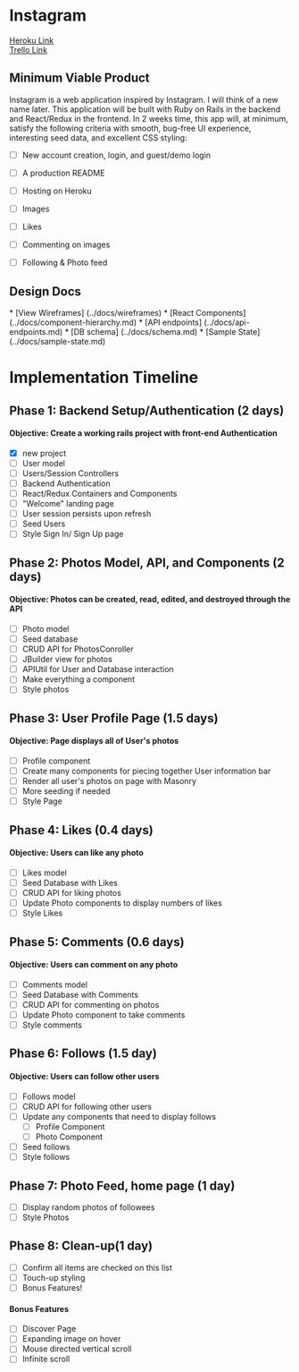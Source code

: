 <h1>Instagram</h1>

[Heroku Link](https://hikergram.com/)
<br>
[Trello Link](https://trello.com/b/9Rn9u5mH/instagramclone)

<h2>Minimum Viable Product</h2>
<p>Instagram is a web application inspired by Instagram. I will think of a new name later. This application will be built with Ruby on Rails in the backend and React/Redux in the frontend. In 2 weeks time, this app will, at minimum, satisfy the following criteria with smooth, bug-free UI experience, interesting seed data, and excellent CSS styling:</p>

- [ ] New account creation, login, and guest/demo login
- [ ] A production README
- [ ] Hosting on Heroku
- [ ] Images
- [ ] Likes
- [ ] Commenting on images
- [ ] Following & Photo feed


<h2>Design Docs</h2>
* [View Wireframes] (../docs/wireframes)
* [React Components] (../docs/component-hierarchy.md)
* [API endpoints] (../docs/api-endpoints.md)
* [DB schema] (../docs/schema.md)
* [Sample State] (../docs/sample-state.md)

# Implementation Timeline

## Phase 1: Backend Setup/Authentication (2 days)
#### Objective: Create a working rails project with front-end Authentication
- [X] new project
- [ ] User model
- [ ] Users/Session Controllers
- [ ] Backend Authentication
- [ ] React/Redux Containers and Components
- [ ] "Welcome" landing page
- [ ] User session persists upon refresh
- [ ] Seed Users
- [ ] Style Sign In/ Sign Up page

## Phase 2: Photos Model, API, and Components (2 days)
#### Objective: Photos can be created, read, edited, and destroyed through the API
- [ ] Photo model
- [ ] Seed database
- [ ] CRUD API for PhotosConroller
- [ ] JBuilder view for photos
- [ ] APIUtil for User and Database interaction
- [ ] Make everything a component
- [ ] Style photos

## Phase 3: User Profile Page (1.5 days)
#### Objective: Page displays all of User's photos
- [ ] Profile component
- [ ] Create many components for piecing together User information bar
- [ ] Render all user's photos on page with Masonry
- [ ] More seeding if needed
- [ ] Style Page

## Phase 4: Likes (0.4 days)
#### Objective: Users can like any photo
- [ ] Likes model
- [ ] Seed Database with Likes
- [ ] CRUD API for liking photos
- [ ] Update Photo components to display numbers of likes
- [ ] Style Likes

## Phase 5: Comments (0.6 days)
#### Objective: Users can comment on any photo
- [ ] Comments model
- [ ] Seed Database with Comments
- [ ] CRUD API for commenting on photos
- [ ] Update Photo component to take comments
- [ ] Style comments

## Phase 6: Follows (1.5 day)
#### Objective: Users can follow other users
- [ ] Follows model
- [ ] CRUD API for following other users
- [ ] Update any components that need to display follows
  - [ ] Profile Component
  - [ ] Photo Component
- [ ] Seed follows
- [ ] Style follows

## Phase 7: Photo Feed, home page (1 day)
- [ ] Display random photos of followees
- [ ] Style Photos

## Phase 8: Clean-up(1 day)
- [ ] Confirm all items are checked on this list
- [ ] Touch-up styling
- [ ] Bonus Features!

#### Bonus Features
- [ ] Discover Page
- [ ] Expanding image on hover
- [ ] Mouse directed vertical scroll
- [ ] Infinite scroll
